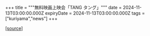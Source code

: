 +++
title = """無料映画上映会「TANG タング」"""
date = 2024-11-13T03:00:00.000Z
expiryDate = 2024-11-13T03:00:00.000Z
tags = ["kuriyama","news"]
+++


[[source]](https://www.town.kuriyama.hokkaido.jp/soshiki/55/29507.html)
